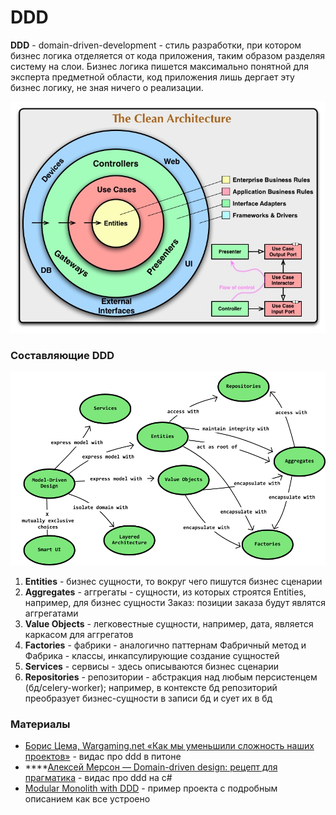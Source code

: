 # DDD

**DDD** - domain-driven-development - стиль разработки, при котором бизнес логика отделяется от кода приложения, таким образом разделяя систему на слои. Бизнес логика пишется максимально понятной для эксперта предметной области, код приложения лишь дергает эту бизнес логику, не зная ничего о реализации.

![](../.gitbook/assets/image%20%283%29.png)

### Составляющие DDD

![](../.gitbook/assets/image%20%285%29.png)

1. **Entities** - бизнес сущности, то вокруг чего пишутся бизнес сценарии
2. **Aggregates** - аггрегаты - сущности, из которых строятся Entities, например, для бизнес сущности Заказ: позиции заказа будут являтся аггрегатами
3. **Value Objects** - легковестные сущности, например, дата, является каркасом для аггрегатов
4. **Factories** - фабрики - аналогично паттернам Фабричный метод и Фабрика - классы, инкапсулирующие создание сущностей
5. **Services** - сервисы - здесь описываются бизнес сценарии
6. **Repositories** - репозитории - абстракция над любым персистенцем \(бд/celery-worker\); например, в контексте бд репозиторий преобразует бизнес-сущности в записи бд и сует их в бд

### Материалы

* [Борис Цема, Wargaming.net «Как мы уменьшили сложность наших проектов»](https://www.youtube.com/watch?v=45rk0iyTn7I) - видас про ddd в питоне
* \*\*\*\*[Алексей Мерсон — Domain-driven design: рецепт для прагматика](https://www.youtube.com/watch?v=CR9mLGN9jh0) - видас про ddd на c\#
* [Modular Monolith with DDD](https://github.com/kgrzybek/modular-monolith-with-ddd) - пример проекта с подробным описанием как все устроено

